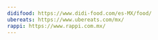 ```yaml
---
didifood: https://www.didi-food.com/es-MX/food/
ubereats: https://www.ubereats.com/mx/
rappi: https://www.rappi.com.mx/
---
```

